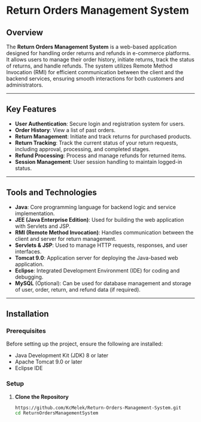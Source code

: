 # Return Orders Management System

## Overview

The **Return Orders Management System** is a web-based application designed for handling order returns and refunds in e-commerce platforms. It allows users to manage their order history, initiate returns, track the status of returns, and handle refunds. The system utilizes Remote Method Invocation (RMI) for efficient communication between the client and the backend services, ensuring smooth interactions for both customers and administrators.

---

## Key Features

- **User Authentication**: Secure login and registration system for users.
- **Order History**: View a list of past orders.
- **Return Management**: Initiate and track returns for purchased products.
- **Return Tracking**: Track the current status of your return requests, including approval, processing, and completed stages.
- **Refund Processing**: Process and manage refunds for returned items.
- **Session Management**: User session handling to maintain logged-in status.
  
---

## Tools and Technologies

- **Java**: Core programming language for backend logic and service implementation.
- **JEE (Java Enterprise Edition)**: Used for building the web application with Servlets and JSP.
- **RMI (Remote Method Invocation)**: Handles communication between the client and server for return management.
- **Servlets & JSP**: Used to manage HTTP requests, responses, and user interfaces.
- **Tomcat 9.0**: Application server for deploying the Java-based web application.
- **Eclipse**: Integrated Development Environment (IDE) for coding and debugging.
- **MySQL** (Optional): Can be used for database management and storage of user, order, return, and refund data (if required).

---

## Installation

### Prerequisites

Before setting up the project, ensure the following are installed:

- Java Development Kit (JDK) 8 or later
- Apache Tomcat 9.0 or later
- Eclipse IDE
### Setup

1. **Clone the Repository**

   ```bash
   https://github.com/KcMelek/Return-Orders-Management-System.git
   cd ReturnOrdersManagementSystem
